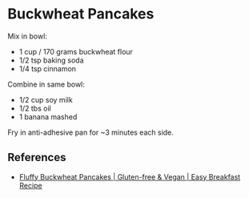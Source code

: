 # Buckwheat Pancakes

Mix in bowl:

- 1 cup / 170 grams buckwheat flour
- 1/2 tsp baking soda
- 1/4 tsp cinnamon

Combine in same bowl:

- 1/2 cup soy milk
- 1/2 tbs oil
- 1 banana mashed

Fry in anti-adhesive pan for ~3 minutes each side.

## References

- [Fluffy Buckwheat Pancakes | Gluten-free & Vegan | Easy Breakfast Recipe](https://www.youtube.com/watch?v=_pKhCtvw82Y)
